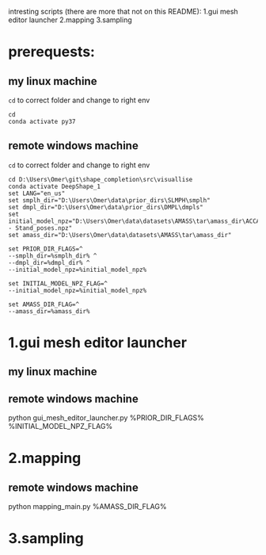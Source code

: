 intresting scripts (there are more that not on this README):
1.gui mesh editor launcher
2.mapping
3.sampling
# prerequests:
## my linux machine
`cd` to correct folder and change to right env
```
cd 
conda activate py37
```
## remote windows machine
`cd` to correct folder and change to right env
```
cd D:\Users\Omer\git\shape_completion\src\visuallise
conda activate DeepShape_1
set LANG="en_us"
set smplh_dir="D:\Users\Omer\data\prior_dirs\SLMPH\smplh"
set dmpl_dir="D:\Users\Omer\data\prior_dirs\DMPL\dmpls"
set initial_model_npz="D:\Users\Omer\data\datasets\AMASS\tar\amass_dir\ACCAD\Female1General_c3d\A1 - Stand_poses.npz"
set amass_dir="D:\Users\Omer\data\datasets\AMASS\tar\amass_dir"

set PRIOR_DIR_FLAGS=^
--smplh_dir=%smplh_dir% ^
--dmpl_dir=%dmpl_dir% ^
--initial_model_npz=%initial_model_npz%

set INITIAL_MODEL_NPZ_FLAG=^
--initial_model_npz=%initial_model_npz%

set AMASS_DIR_FLAG=^
--amass_dir=%amass_dir%

```

# 1.gui mesh editor launcher

## my linux machine

## remote windows machine
python gui_mesh_editor_launcher.py %PRIOR_DIR_FLAGS% %INITIAL_MODEL_NPZ_FLAG%

# 2.mapping

## remote windows machine
python mapping_main.py %AMASS_DIR_FLAG%

# 3.sampling
